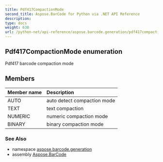 ```yaml
---
title: Pdf417CompactionMode
second_title: Aspose.BarCode for Python via .NET API Reference
description: 
type: docs
weight: 630
url: /python-net/api-reference/aspose.barcode.generation/pdf417compactionmode/
---
```


## Pdf417CompactionMode enumeration

Pdf417 barcode compaction mode

## Members
| Member name | Description |
| :- | :- |
|AUTO|auto detect compaction mode|
|TEXT|text compaction|
|NUMERIC|numeric compaction mode|
|BINARY|binary compaction mode|

### See Also

* namespace [aspose.barcode.generation](/barcode/python-net/api-reference/aspose.barcode.generation/)
* assembly [Aspose.BarCode](/barcode/python-net/api-reference/)

